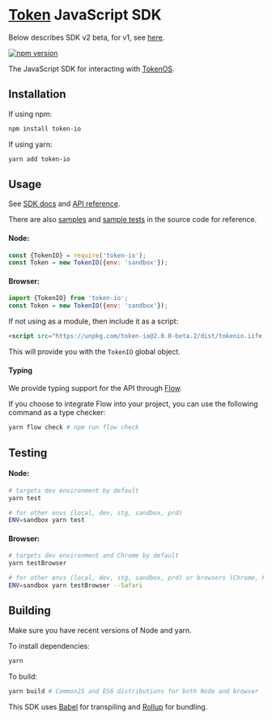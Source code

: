 # [Token](https://token.io) JavaScript SDK

Below describes SDK v2 beta, for v1, see [here](https://github.com/tokenio/sdk-js/releases/tag/v1.5.21).

[![npm version](https://badge.fury.io/js/token-io.svg)](https://www.npmjs.com/package/token-io)

The JavaScript SDK for interacting with [TokenOS](https://developer.token.io/).

## Installation

If using npm:

```sh
npm install token-io
```

If using yarn:

```sh
yarn add token-io
```

## Usage

See [SDK docs](https://developer.token.io/sdk/?javascript#) and [API reference](https://developer.token.io/sdk/esdoc/).

There are also [samples](https://github.com/tokenio/sdk-js/tree/master/src/sample) and [sample tests](https://github.com/tokenio/sdk-js/tree/master/test/sample) in the source code for reference.

#### Node:

```javascript
const {TokenIO} = require('token-io');
const Token = new TokenIO({env: 'sandbox'});
```

#### Browser:

```javascript
import {TokenIO} from 'token-io';
const Token = new TokenIO({env: 'sandbox'});
```

If not using as a module, then include it as a script:
```html
<script src="https://unpkg.com/token-io@2.0.0-beta.2/dist/tokenio.iife.min.js"></script>
```
This will provide you with the `TokenIO` global object.

#### Typing

We provide typing support for the API through [Flow](https://flow.org/en/).

If you choose to integrate Flow into your project, you can use the following command as a type checker:

```sh
yarn flow check # npm run flow check
```

## Testing

#### Node:

```sh
# targets dev environment by default
yarn test

# for other envs (local, dev, stg, sandbox, prd)
ENV=sandbox yarn test
```

#### Browser:

```sh
# targets dev environment and Chrome by default
yarn testBrowser

# for other envs (local, dev, stg, sandbox, prd) or browsers (Chrome, Firefox, Safari, IE, Edge)
ENV=sandbox yarn testBrowser --Safari
```

## Building

Make sure you have recent versions of Node and yarn.

To install dependencies:

```sh
yarn
```

To build:

```sh
yarn build # CommonJS and ES6 distributions for both Node and browser
```

This SDK uses [Babel](https://babeljs.io/docs/en/next/index.html) for transpiling and [Rollup](https://rollupjs.org/guide/en) for bundling.
